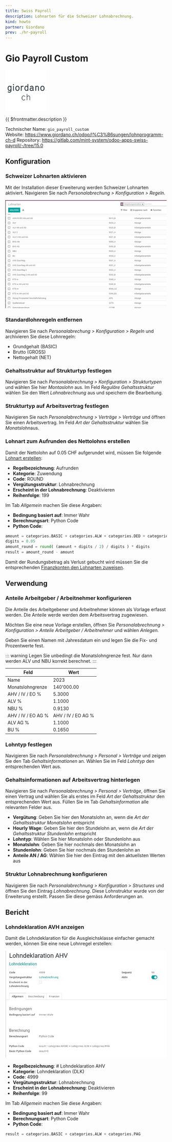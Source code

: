 ```yaml
---
title: Swiss Payroll
description: Lohnarten für die Schweizer Lohnabrechnung.
kind: howto
partner: Giordano
prev: ./hr-payroll
---
```


# Gio Payroll Custom

![](attachments/odoo_icon_gioardano.png)

{{ $frontmatter.description }}

Technischer Name: `gio_payroll_custom`\
Website: <https://www.giordano.ch/odoo/l%C3%B6sungen/lohnprogramm-ch-d>
Repository: <https://gitlab.com/mint-system/odoo-apps-swiss-payroll/-/tree/15.0>

## Konfiguration

### Schweizer Lohnarten aktivieren

Mit der Installation dieser Erweiterung werden Schweizer Lohnarten aktiviert. Navigieren Sie nach _Personalabrechung > Konfiguration > Regeln_.

![](attachments/Swiss%20Payroll%20Vorschau.png)

### Standardlohnregeln entfernen

Navigieren Sie nach _Personalabrechung > Konfiguration > Regeln_ und archivieren Sie diese Lohnregeln:

- ​Grundgehalt (BASIC)
- Brutto (GROSS)
- Nettogehalt (NET)

### Gehaltsstruktur auf Strukturtyp festlegen

Navigieren Sie nach _Personalabrechnung > Konfiguration > Strukturtypen_ und wählen Sie hier _Montaslohn_ aus. Im Feld _Reguläre Gehaltsstruktur_ wählen Sie den Wert _Lohnabrechnung_ aus und speichern die Bearbeitung.

### Strukturtyp auf Arbeitsvertrag festlegen

Navigieren Sie nach _Personalabrechnung > Verträge > Verträge_ und öffnen Sie einen Arbeitsvertrag. Im Feld _Art der Gehaltsstruktur_ wählen Sie *Monatslohn*aus.

### Lohnart zum Aufrunden des Nettolohns erstellen

Damit der Nettolohn auf 0.05 CHF aufgerundet wird, müssen Sie folgende [Lohnart erstellen](HR%20Payroll.md#Lohnart%20erstellen):

- **Regelbezeichnung**: Aufrunden
- **Kategorie**: Zuwendung
- **Code**: ROUND
- **Vergütungsstruktur**: Lohnabrechnung
- **Erscheint in der Lohnabrechnung**: Deaktivieren
- **Reihenfolge**: 199

Im Tab _Allgemein_ machen Sie diese Angaben:

- **Bedingung basiert auf**: Immer Wahr
- **Berechnungsart**: Python Code
- **Python Code**:

```python
amount = categories.BASIC + categories.ALW + categories.DED + categories.FALW + categories.PAG + categories.WNA
digits = 0.05
amount_round = round( (amount + digits / 2) / digits ) * digits
result = amount_round - amount
```

Damit der Rundungsbetrag als Verlust gebucht wird müssen Sie die entsprechenden [Finanzkonten den Lohnarten zuweisen](HR%20Payroll.md#Finanzkonten%20den%20Lohnarten%20zuweisen).

## Verwendung

### Anteile Arbeitgeber / Arbeitnehmer konfigurieren

Die Anteile des Arbeitgebener und Arbeitnehmer können als Vorlage erfasst werden. Die Anteile werde werden dem Arbeitsvertrag zugewiesen.

Möchten Sie eine neue Vorlage erstellen, öffnen Sie _Personalabrechnung > Konfiguration > Anteile Arbeitgeber / Arbeitnehmer_ und wählen _Anlegen._

Geben Sie einen Namen mit Jahresdatum ein und legen Sie die Fix- und Prozentwerte fest.

::: warning
Legen Sie unbedingt die Monatslohngrenze fest. Nur dann werden ALV und NBU korrekt berechnet.
:::

| Feld               | Wert               |
| ------------------ | ------------------ |
| Name               | 2023               |
| Monatslohngrenze   | 140'000.00         |
| AHV / IV / EO %    | 5.3000             |
| ALV %              | 1.1000             |
| NBU %              | 0.9130             |
| AHV / IV / EO AG % | AHV / IV / EO AG % |
| ALV AG %           | 1.1000             |
| BU %               | 0.1650             |

### Lohntyp festlegen

Navigieren Sie nach _Personalabrechnung > Personal > Verträge_ und zeigen Sie den Tab _Gehaltsinformationen_ an. Wählen Sie im Feld _Lohntyp_ den entsprechenden Wert aus.

### Gehaltsinformationen auf Arbeitsvertrag hinterlegen

Navigieren Sie nach _Personalabrechnung > Personal > Verträge_, öffnen Sie einen Vertrag und wählen Sie als erstes im Feld _Art der Gehaltsstruktur_ den entsprechenden Wert aus. Füllen Sie im Tab _Gehaltsinformation_ alle relevanten Felder aus.

- **Vergütung**: Geben Sie hier den Monatslohn an, wenn die _Art der Gehaltsstruktur_ _Monatslohn_ entspricht
- **Hourly Wage**: Geben Sie hier den Stundelohn an, wenn die _Art der Gehaltsstruktur_ _Stundenlohn_ entspricht
- **Lohntyp**: Wählen Sie hier Monatslohn oder Stundenlohn aus
- **Monatslohn**: Geben Sie hier nochmals den Monatslohn an
- **Stundenlohn**: Geben Sie hier nochmals den Stundenlohn an
- **Anteile AN / AG**: Wählen Sie hier den Eintrag mit den aktuellsten Werten aus

### Struktur Lohnabrechnung konfigurieren

Navigieren Sie nach _Personalabrechnung > Konfiguration > Structures_ und öffnen Sie den Eintrag _Lohnabrechnung_. Diese Lohnstruktur wurde von der Erweiterung erstellt. Passen Sie diese gemäss Anforderungen an.

## Bericht

### Lohndeklaration AVH anzeigen

Damit die Lohndeklaration für die Ausgleichsklasse einfacher gemacht werden, können Sie eine neue Lohnregel erstellen:

![](attachments/Payroll%20Customizations%20Giordano%20Lohndeklaration.png)

- **Regelbezeichnung**: # Lohndeklaration AHV
- **Kategorie**: Lohndeklaration (DLK)
- **Code**: 4999
- **Vergütungsstruktur**: Lohnabrechnung
- **Erscheint in der Lohnabrechnung**: Deaktivieren
- **Reihenfolge**: 99

Im Tab _Allgemein_ machen Sie diese Angaben:

- **Bedingung basiert auf**: Immer Wahr
- **Berechnungsart**: Python Code
- **Python Code**:

```python
result = categories.BASIC + categories.ALW + categories.PAG
```
